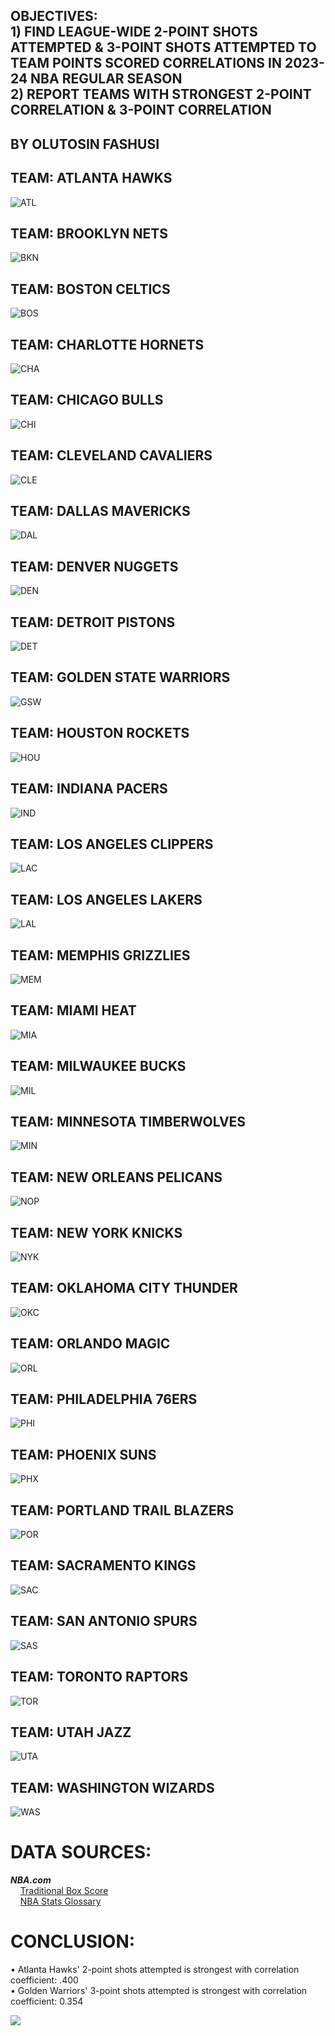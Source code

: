 ## OBJECTIVES: <br> 1) FIND LEAGUE-WIDE 2-POINT SHOTS ATTEMPTED & 3-POINT SHOTS ATTEMPTED TO TEAM POINTS SCORED CORRELATIONS IN 2023-24 NBA REGULAR SEASON <br> 2) REPORT TEAMS WITH STRONGEST 2-POINT CORRELATION & 3-POINT CORRELATION <br>
## BY OLUTOSIN FASHUSI
## TEAM: ATLANTA HAWKS
![ATL](https://github.com/user-attachments/assets/756d781f-a2db-4f99-a192-12505fc5c3d9)
## TEAM: BROOKLYN NETS
![BKN](https://github.com/user-attachments/assets/a360238f-fa20-4eb1-ae86-074686d5f36b)
## TEAM: BOSTON CELTICS
![BOS](https://github.com/user-attachments/assets/e89b84c9-3b1c-4135-9a48-42f471653b2e)
## TEAM: CHARLOTTE HORNETS
![CHA](https://github.com/user-attachments/assets/03a4a839-a2f5-40d3-ab13-3521e00b68f7)
## TEAM: CHICAGO BULLS
![CHI](https://github.com/user-attachments/assets/95ef3c8f-b4ea-4300-a74e-278a404ac895)
## TEAM: CLEVELAND CAVALIERS
![CLE](https://github.com/user-attachments/assets/7bb51d7a-686f-4ea6-909f-0f401405a92a)
## TEAM: DALLAS MAVERICKS
![DAL](https://github.com/user-attachments/assets/d859833a-a26f-42a5-be2a-87c62d1c99f6)
## TEAM: DENVER NUGGETS
![DEN](https://github.com/user-attachments/assets/39b41051-6ecb-42c5-8d41-830d0d0016eb)
## TEAM: DETROIT PISTONS
![DET](https://github.com/user-attachments/assets/77bc53cf-2b00-4d8b-b277-4d73d952fde6)
## TEAM: GOLDEN STATE WARRIORS
![GSW](https://github.com/user-attachments/assets/2d41fdc8-042d-4059-a8ed-98d819e0bb83)
## TEAM: HOUSTON ROCKETS
![HOU](https://github.com/user-attachments/assets/f1c0a9f7-1962-4c34-8494-a0fb87c7baee)
## TEAM: INDIANA PACERS
![IND](https://github.com/user-attachments/assets/c6efdfba-9413-4558-877f-842831f28045)
## TEAM: LOS ANGELES CLIPPERS
![LAC](https://github.com/user-attachments/assets/163fdeea-7d29-4025-8d63-aea8b10d3615)
## TEAM: LOS ANGELES LAKERS 
![LAL](https://github.com/user-attachments/assets/d86d5d59-678a-42c2-a5f8-1b676511e0fe)
## TEAM: MEMPHIS GRIZZLIES
![MEM](https://github.com/user-attachments/assets/5b4e3393-50b7-4878-b20b-9a19df3981db)
## TEAM: MIAMI HEAT
![MIA](https://github.com/user-attachments/assets/e96f43cb-cd3a-488c-978b-35d8e4b04ae3)
## TEAM: MILWAUKEE BUCKS
![MIL](https://github.com/user-attachments/assets/1f588c60-8226-4bea-a791-ceaf92d528f0)
## TEAM: MINNESOTA TIMBERWOLVES
![MIN](https://github.com/user-attachments/assets/e87188bf-76a1-47b6-a246-0347a0c43afc)
## TEAM: NEW ORLEANS PELICANS
![NOP](https://github.com/user-attachments/assets/02f52aae-4b30-43d2-96c7-de6c6138a601)
## TEAM: NEW YORK KNICKS
![NYK](https://github.com/user-attachments/assets/cf8ff516-c414-4415-96cb-a86296fe7ebe)
## TEAM: OKLAHOMA CITY THUNDER
![OKC](https://github.com/user-attachments/assets/1b5a29d9-b2cd-488d-b306-95af45ba74fb)
## TEAM: ORLANDO MAGIC
![ORL](https://github.com/user-attachments/assets/ed497ff5-f04d-4424-909b-a8e60680eb62)
## TEAM: PHILADELPHIA 76ERS
![PHI](https://github.com/user-attachments/assets/f8889d2e-3c31-4c1b-afb4-c12bc0d51e1e)
## TEAM: PHOENIX SUNS
![PHX](https://github.com/user-attachments/assets/3ffd4b8e-b47c-40a6-b21a-70a3fff155b1)
## TEAM: PORTLAND TRAIL BLAZERS
![POR](https://github.com/user-attachments/assets/f10b7082-4d68-48ee-88d8-93915a67c73e)
## TEAM: SACRAMENTO KINGS
![SAC](https://github.com/user-attachments/assets/908740a7-cded-46df-acca-222b94e5d8d3)
## TEAM: SAN ANTONIO SPURS
![SAS](https://github.com/user-attachments/assets/c390947f-111b-4a35-9328-33e6a0822446)
## TEAM: TORONTO RAPTORS 
![TOR](https://github.com/user-attachments/assets/e114d9c8-acf4-42a4-91eb-25c28ea5cebe)
## TEAM: UTAH JAZZ
![UTA](https://github.com/user-attachments/assets/48eb58ec-eec8-4df7-8271-34ef5e0607e9)
## TEAM: WASHINGTON WIZARDS
![WAS](https://github.com/user-attachments/assets/05927034-b464-4fc5-bce9-ff42a77e3241)

# DATA SOURCES: 
<b><i>NBA.com</i></b><br>
&nbsp;&nbsp;&nbsp; [Traditional Box Score](https://www.nba.com/stats/teams/boxscores-traditional?SeasonType=Regular+Season&Season=2023-24) <br>
&nbsp;&nbsp;&nbsp; [NBA Stats Glossary](https://www.nba.com/stats/help/glossary)
# CONCLUSION:
• Atlanta Hawks' 2-point shots attempted is strongest with correlation coefficient: .400 <br> 
• Golden Warriors' 3-point shots attempted is strongest with correlation coefficient: 0.354

![](https://komarev.com/ghpvc/?username=olutosinfashusi)
